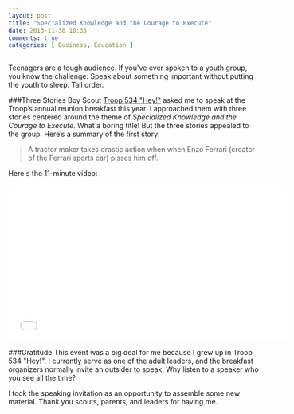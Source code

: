 ```yaml
---
layout: post
title: "Specialized Knowledge and the Courage to Execute"
date: 2013-11-30 10:35
comments: true
categories: [ Business, Education ]
---
```

Teenagers are a tough audience. If you've ever spoken to a youth group, you know the challenge: Speak about something important without putting the youth to sleep. Tall order.

###Three Stories
Boy Scout [Troop 534 "Hey!"](http://troop534.org) asked me to speak at the Troop’s annual reunion breakfast this year.  I approached them with three stories centered around the theme of _Specialized Knowledge and the Courage to Execute_. What a boring title! But the three stories appealed to the group. Here’s a summary of the first story:

>A tractor maker takes drastic action when when Enzo Ferrari (creator of the Ferrari sports car) pisses him off.
<!--more-->
Here's the 11-minute video:

<center><iframe width="560" height="315" src="//www.youtube.com/embed/tWdFhEI6JiM?rel=0" frameborder="0" allowfullscreen></iframe></center>

###Gratitude
This event was a big deal for me because I grew up in Troop 534 "Hey!", I currently serve as one of the adult leaders, and the breakfast organizers normally invite an outsider to speak. Why listen to a speaker who you see all the time?

I took the speaking invitation as an opportunity to assemble some new material. Thank you scouts, parents, and leaders for having me.
